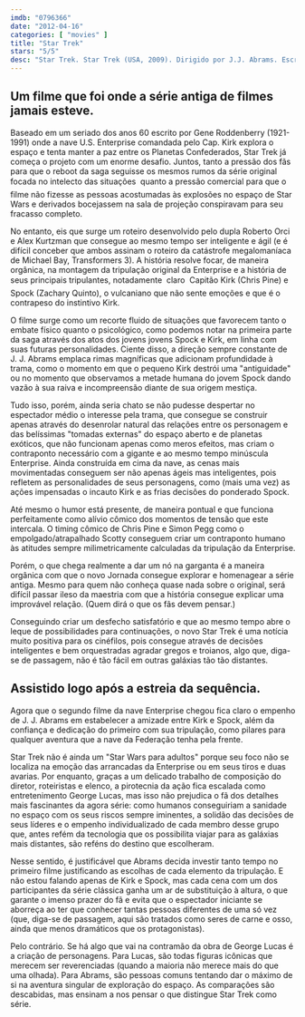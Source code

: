 ```yaml
---
imdb: "0796366"
date: "2012-04-16"
categories: [ "movies" ]
title: "Star Trek"
stars: "5/5"
desc: "Star Trek. Star Trek (USA, 2009). Dirigido por J.J. Abrams. Escrito por Roberto Orci, Alex Kurtzman, Gene Roddenberry. Com Chris Pine, Zachary Quinto, Leonard Nimoy, Eric Bana, Bruce Greenwood, Karl Urban, Zoe Saldana, Simon Pegg, John Cho."
---
```

## Um filme que foi onde a série antiga de filmes jamais esteve.

Baseado em um seriado dos anos 60 escrito por Gene Roddenberry (1921-1991) onde a nave U.S. Enterprise comandada pelo Cap. Kirk explora o espaço e tenta manter a paz entre os Planetas Confederados, Star Trek já começa o projeto com um enorme desafio. Juntos, tanto a pressão dos fãs para que o reboot da saga seguisse os mesmos rumos da série original  focada no intelecto das situações  quanto a pressão comercial para que o filme não fizesse as pessoas acostumadas às explosões no espaço de Star Wars e derivados bocejassem na sala de projeção conspiravam para seu fracasso completo.

No entanto, eis que surge um roteiro desenvolvido pelo dupla Roberto Orci e Alex Kurtzman que consegue ao mesmo tempo ser inteligente e ágil (e é difícil conceber que ambos assinam o roteiro da catástrofe megalomaníaca de Michael Bay, Transformers 3). A história resolve focar, de maneira orgânica, na montagem da tripulação original da Enterprise e a história de seus principais tripulantes, notadamente  claro  Capitão Kirk (Chris Pine) e Spock (Zachary Quinto), o vulcaniano que não sente emoções e que é o contrapeso do instintivo Kirk.

O filme surge como um recorte fluido de situações que favorecem tanto o embate físico quanto o psicológico, como podemos notar na primeira parte da saga através dos atos dos jovens jovens Spock e Kirk, em linha com suas futuras personalidades. Ciente disso, a direção sempre constante de J. J. Abrams emplaca rimas magníficas que adicionam profundidade à trama, como o momento em que o pequeno Kirk destrói uma "antiguidade" ou no momento que observamos a metade humana do jovem Spock dando vazão à sua raiva e incompreensão diante de sua origem mestiça.

Tudo isso, porém, ainda seria chato se não pudesse despertar no espectador médio o interesse pela trama, que consegue se construir apenas através do desenrolar natural das relações entre os personagem e das belíssimas "tomadas externas" do espaço aberto e de planetas exóticos, que não funcionam apenas como meros efeitos, mas criam o contraponto necessário com a gigante e ao mesmo tempo minúscula Enterprise. Ainda construída em cima da nave, as cenas mais movimentadas conseguem ser não apenas ágeis mas inteligentes, pois refletem as personalidades de seus personagens, como (mais uma vez) as ações impensadas o incauto Kirk e as frias decisões do ponderado Spock.

Até mesmo o humor está presente, de maneira pontual e que funciona perfeitamente como alívio cômico dos momentos de tensão que este intercala. O timing cômico de Chris Pine e Simon Pegg como o empolgado/atrapalhado Scotty conseguem criar um contraponto humano às atitudes sempre milimetricamente calculadas da tripulação da Enterprise.

Porém, o que chega realmente a dar um nó na garganta é a maneira orgânica com que o novo Jornada consegue explorar e homenagear a série antiga. Mesmo para quem não conheça quase nada sobre o original, será difícil passar ileso da maestria com que a história consegue explicar uma improvável relação. (Quem dirá o que os fãs devem pensar.)

Conseguindo criar um desfecho satisfatório e que ao mesmo tempo abre o leque de possibilidades para continuações, o novo Star Trek é uma notícia muito positiva para os cinéfilos, pois consegue através de decisões inteligentes e bem orquestradas agradar gregos e troianos, algo que, diga-se de passagem, não é tão fácil em outras galáxias tão tão distantes.

## Assistido logo após a estreia da sequência.

Agora que o segundo filme da nave Enterprise chegou fica claro o empenho de J. J. Abrams em estabelecer a amizade entre Kirk e Spock, além da confiança e dedicação do primeiro com sua tripulação, como pilares para qualquer aventura que a nave da Federação tenha pela frente.

Star Trek não é ainda um "Star Wars para adultos" porque seu foco não se localiza na emoção das arrancadas da Enterprise ou em seus tiros e duas avarias. Por enquanto, graças a um delicado trabalho de composição do diretor, roteiristas e elenco, a pirotecnia da ação fica escalada como entretenimento George Lucas, mas isso não prejudica o fã dos detalhes mais fascinantes da agora série: como humanos conseguiriam a sanidade no espaço com os seus riscos sempre iminentes, a solidão das decisões de seus líderes e o empenho individualizado de cada membro desse grupo que, antes refém da tecnologia que os possibilita viajar para as galáxias mais distantes, são reféns do destino que escolheram.

Nesse sentido, é justificável que Abrams decida investir tanto tempo no primeiro filme justificando as escolhas de cada elemento da tripulação. E não estou falando apenas de Kirk e Spock, mas cada cena com um dos participantes da série clássica ganha um ar de substituição à altura, o que garante o imenso prazer do fã e evita que o espectador iniciante se aborreça ao ter que conhecer tantas pessoas diferentes de uma só vez (que, diga-se de passagem, aqui são tratados como seres de carne e osso, ainda que menos dramáticos que os protagonistas).

Pelo contrário. Se há algo que vai na contramão da obra de George Lucas é a criação de personagens. Para Lucas, são todas figuras icônicas que merecem ser reverenciadas (quando a maioria não merece mais do que uma olhada). Para Abrams, são pessoas comuns tentando dar o máximo de si na aventura singular de exploração do espaço. As comparações são descabidas, mas ensinam a nos pensar o que distingue Star Trek como série.

